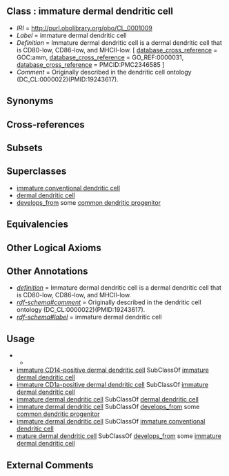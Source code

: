 
## Class : immature dermal dendritic cell

 * *IRI* = http://purl.obolibrary.org/obo/CL_0001009
 * *Label* = immature dermal dendritic cell
 * *Definition* = Immature dermal dendritic cell is a dermal dendritic cell that is CD80-low, CD86-low, and MHCII-low. [ [database_cross_reference](../../ef/oboInOwl#hasDbXref.md) = GOC:amm, [database_cross_reference](../../ef/oboInOwl#hasDbXref.md) = GO_REF:0000031, [database_cross_reference](../../ef/oboInOwl#hasDbXref.md) = PMCID:PMC2346585 ]
 * *Comment* = Originally described in the dendritic cell ontology (DC_CL:0000022)(PMID:19243617).

## Synonyms


## Cross-references


## Subsets


## Superclasses

 * [immature conventional dendritic cell](../../CL/40/CL_0000840.md)
 * [dermal dendritic cell](../../CL/06/CL_0001006.md)
 * [develops_from](../../RO/02/RO_0002202.md) some [common dendritic progenitor](../../CL/29/CL_0001029.md)

## Equivalencies


## Other Logical Axioms


## Other Annotations

 * *[definition](../../IAO/15/IAO_0000115.md)* = Immature dermal dendritic cell is a dermal dendritic cell that is CD80-low, CD86-low, and MHCII-low.
 * *[rdf-schema#comment](../../nt/rdf-schema#comment.md)* = Originally described in the dendritic cell ontology (DC_CL:0000022)(PMID:19243617).
 * *[rdf-schema#label](../../el/rdf-schema#label.md)* = immature dermal dendritic cell

## Usage

 * -
 * [immature CD14-positive dermal dendritic cell](../../CL/27/CL_0002527.md) SubClassOf [immature dermal dendritic cell](../../CL/09/CL_0001009.md)
 * [immature CD1a-positive dermal dendritic cell](../../CL/30/CL_0002530.md) SubClassOf [immature dermal dendritic cell](../../CL/09/CL_0001009.md)
 * [immature dermal dendritic cell](../../CL/09/CL_0001009.md) SubClassOf [dermal dendritic cell](../../CL/06/CL_0001006.md)
 * [immature dermal dendritic cell](../../CL/09/CL_0001009.md) SubClassOf [develops_from](../../RO/02/RO_0002202.md) some [common dendritic progenitor](../../CL/29/CL_0001029.md)
 * [immature dermal dendritic cell](../../CL/09/CL_0001009.md) SubClassOf [immature conventional dendritic cell](../../CL/40/CL_0000840.md)
 * [mature dermal dendritic cell](../../CL/10/CL_0001010.md) SubClassOf [develops_from](../../RO/02/RO_0002202.md) some [immature dermal dendritic cell](../../CL/09/CL_0001009.md)

## External Comments

